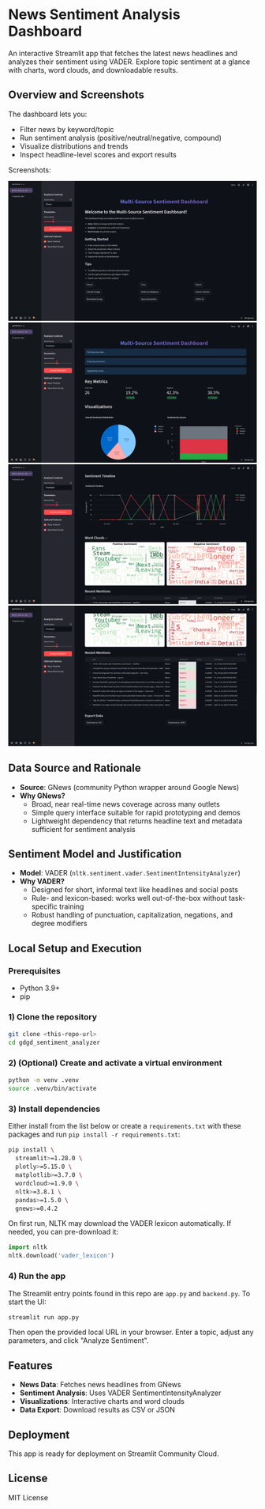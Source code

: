 # News Sentiment Analysis Dashboard

An interactive Streamlit app that fetches the latest news headlines and analyzes their sentiment using VADER. Explore topic sentiment at a glance with charts, word clouds, and downloadable results.

## Overview and Screenshots

The dashboard lets you:

- Filter news by keyword/topic
- Run sentiment analysis (positive/neutral/negative, compound)
- Visualize distributions and trends
- Inspect headline-level scores and export results

Screenshots:

![Dashboard Home](pictures/20250908001435)
![Analysis Results](pictures/20250908001509)
![Time Series](pictures/20250908001522)
![Details Table](pictures/20250908001525)

## Data Source and Rationale

- **Source**: GNews (community Python wrapper around Google News)
- **Why GNews?**
  - Broad, near real-time news coverage across many outlets
  - Simple query interface suitable for rapid prototyping and demos
  - Lightweight dependency that returns headline text and metadata sufficient for sentiment analysis

## Sentiment Model and Justification

- **Model**: VADER (`nltk.sentiment.vader.SentimentIntensityAnalyzer`)
- **Why VADER?**
  - Designed for short, informal text like headlines and social posts
  - Rule- and lexicon-based: works well out-of-the-box without task-specific training
  - Robust handling of punctuation, capitalization, negations, and degree modifiers

## Local Setup and Execution

### Prerequisites

- Python 3.9+
- pip

### 1) Clone the repository

```bash
git clone <this-repo-url>
cd gdgd_sentiment_analyzer
```

### 2) (Optional) Create and activate a virtual environment

```bash
python -m venv .venv
source .venv/bin/activate
```

### 3) Install dependencies

Either install from the list below or create a `requirements.txt` with these packages and run `pip install -r requirements.txt`:

```bash
pip install \
  streamlit>=1.28.0 \
  plotly>=5.15.0 \
  matplotlib>=3.7.0 \
  wordcloud>=1.9.0 \
  nltk>=3.8.1 \
  pandas>=1.5.0 \
  gnews>=0.4.2
```

On first run, NLTK may download the VADER lexicon automatically. If needed, you can pre-download it:

```python
import nltk
nltk.download('vader_lexicon')
```

### 4) Run the app

The Streamlit entry points found in this repo are `app.py` and `backend.py`. To start the UI:

```bash
streamlit run app.py
```

Then open the provided local URL in your browser. Enter a topic, adjust any parameters, and click "Analyze Sentiment".

## Features

- **News Data**: Fetches news headlines from GNews
- **Sentiment Analysis**: Uses VADER SentimentIntensityAnalyzer
- **Visualizations**: Interactive charts and word clouds
- **Data Export**: Download results as CSV or JSON

## Deployment

This app is ready for deployment on Streamlit Community Cloud.

## License

MIT License

